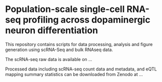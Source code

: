 # Population-scale single-cell RNA-seq profiling across dopaminergic neuron differentiation

This repository contains scripts for data processing, analysis and figure generation using scRNA-Seq and bulk RNAseq data.

The scRNA-seq raw data is available on ...

Processed data including scRNA-seq count data and metadata, and eQTL mapping summary statistics can be downloaded from Zenodo at ...

